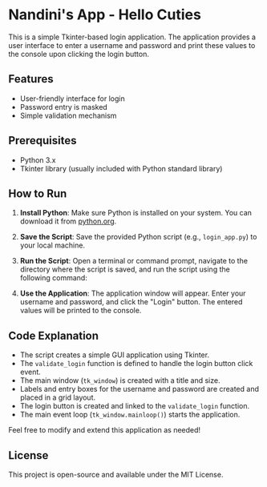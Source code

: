 # Nandini's App - Hello Cuties

This is a simple Tkinter-based login application. The application provides a user interface to enter a username and password and print these values to the console upon clicking the login button.

## Features

- User-friendly interface for login
- Password entry is masked
- Simple validation mechanism

## Prerequisites

- Python 3.x
- Tkinter library (usually included with Python standard library)

## How to Run

1. **Install Python**: Make sure Python is installed on your system. You can download it from [python.org](https://www.python.org/downloads/).

2. **Save the Script**: Save the provided Python script (e.g., `login_app.py`) to your local machine.

3. **Run the Script**: Open a terminal or command prompt, navigate to the directory where the script is saved, and run the script using the following command:

4. **Use the Application**: The application window will appear. Enter your username and password, and click the "Login" button. The entered values will be printed to the console.

## Code Explanation

- The script creates a simple GUI application using Tkinter.
- The `validate_login` function is defined to handle the login button click event.
- The main window (`tk_window`) is created with a title and size.
- Labels and entry boxes for the username and password are created and placed in a grid layout.
- The login button is created and linked to the `validate_login` function.
- The main event loop (`tk_window.mainloop()`) starts the application.

Feel free to modify and extend this application as needed!

## License

This project is open-source and available under the MIT License.
